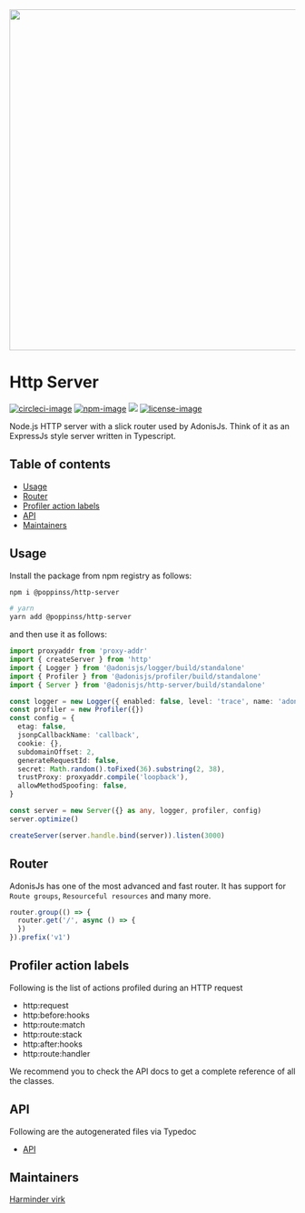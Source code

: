 <div align="center">
  <img src="https://res.cloudinary.com/adonisjs/image/upload/q_100/v1557762307/poppinss_iftxlt.jpg" width="600px">
</div>

# Http Server
[![circleci-image]][circleci-url] [![npm-image]][npm-url] ![][typescript-image] [![license-image]][license-url]

Node.js HTTP server with a slick router used by AdonisJs. Think of it as an ExpressJs style server written in Typescript.

<!-- START doctoc generated TOC please keep comment here to allow auto update -->
<!-- DON'T EDIT THIS SECTION, INSTEAD RE-RUN doctoc TO UPDATE -->
## Table of contents

- [Usage](#usage)
- [Router](#router)
- [Profiler action labels](#profiler-action-labels)
- [API](#api)
- [Maintainers](#maintainers)

<!-- END doctoc generated TOC please keep comment here to allow auto update -->

## Usage
Install the package from npm registry as follows:

```sh
npm i @poppinss/http-server

# yarn
yarn add @poppinss/http-server
```

and then use it as follows:

```ts
import proxyaddr from 'proxy-addr'
import { createServer } from 'http'
import { Logger } from '@adonisjs/logger/build/standalone'
import { Profiler } from '@adonisjs/profiler/build/standalone'
import { Server } from '@adonisjs/http-server/build/standalone'

const logger = new Logger({ enabled: false, level: 'trace', name: 'adonis' })
const profiler = new Profiler({})
const config = {
  etag: false,
  jsonpCallbackName: 'callback',
  cookie: {},
  subdomainOffset: 2,
  generateRequestId: false,
  secret: Math.random().toFixed(36).substring(2, 38),
  trustProxy: proxyaddr.compile('loopback'),
  allowMethodSpoofing: false,
}

const server = new Server({} as any, logger, profiler, config)
server.optimize()

createServer(server.handle.bind(server)).listen(3000)
```

## Router
AdonisJs has one of the most advanced and fast router. It has support for `Route groups`, `Resourceful resources` and many more.

```ts
router.group(() => {
  router.get('/', async () => {
  })
}).prefix('v1')
```

## Profiler action labels
Following is the list of actions profiled during an HTTP request

- http:request
- http:before:hooks
- http:route:match
- http:route:stack
- http:after:hooks
- http:route:handler

We recommend you to check the API docs to get a complete reference of all the classes.

## API
Following are the autogenerated files via Typedoc

* [API](docs/README.md)

## Maintainers
[Harminder virk](https://github.com/thetutlage)

[circleci-image]: https://img.shields.io/circleci/project/github/poppinss/http-server/master.svg?style=for-the-badge&logo=circleci
[circleci-url]: https://circleci.com/gh/poppinss/http-server "circleci"

[npm-image]: https://img.shields.io/npm/v/@poppinss/http-server.svg?style=for-the-badge&logo=npm
[npm-url]: https://npmjs.org/package/@poppinss/http-server "npm"

[typescript-image]: https://img.shields.io/badge/Typescript-294E80.svg?style=for-the-badge&logo=typescript

[license-url]: LICENSE.md
[license-image]: https://img.shields.io/aur/license/pac.svg?style=for-the-badge
